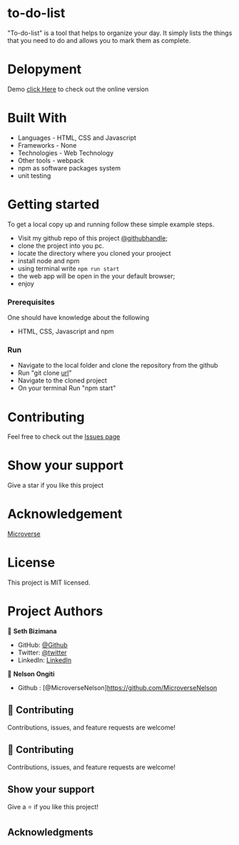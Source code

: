 # to-do-list
 "To-do-list" is a tool that helps to organize your day. It simply lists the things that you need to do and allows you to mark them as complete.
 
 # Delopyment
 Demo [click Here]( https://sevenpros.github.io/webpack_project_todolist/) to check out the online version

 # Built With
- Languages - HTML, CSS and Javascript
- Frameworks - None
- Technologies - Web Technology
- Other tools - webpack
- npm as software packages system
- unit testing
# Getting started
To get a local copy up and running follow these simple example steps.
- Visit my github repo of this project [@githubhandle](https://github.com/Sevenpros/webpack_project_todolist);
- clone the project into you pc.
- locate the directory where you cloned your prooject
- install node and npm
- using terminal write ```npm run start ```  
- the web app will be open in the your default browser;
- enjoy 
### Prerequisites
One should have knowledge about the following
- HTML, CSS, Javascript and npm

### Run
- Navigate to the local folder and clone the repository from the github 
- Run "git clone [url](https://github.com/Bornittah/to-do-list.git)"
- Navigate to the cloned project
- On your terminal Run "npm start"

# Contributing
Feel free to check out the [Issues page](https://github.com/Bornittah/to-do-list/issues)

# Show your support
Give a star if you like this project

# Acknowledgement
 [Microverse](https://www.microverse.org/?grsf=i6yi2m)
 
# License
This project is MIT licensed.
# Project Authors

👤 **Seth Bizimana**

- GitHub: [@Github](https://github.com/Sevenpros)
- Twitter: [@twitter](https://twitter.com/BizimanaSeth)
- LinkedIn: [LinkedIn](https://linkedin.com/in/sethBizimana)

👤 **Nelson Ongiti**
  - Github : [@MicroverseNelson]https://github.com/MicroverseNelson

## 🤝 Contributing

Contributions, issues, and feature requests are welcome!

## 🤝 Contributing

Contributions, issues, and feature requests are welcome!

## Show your support

Give a ⭐️ if you like this project!

## Acknowledgments



